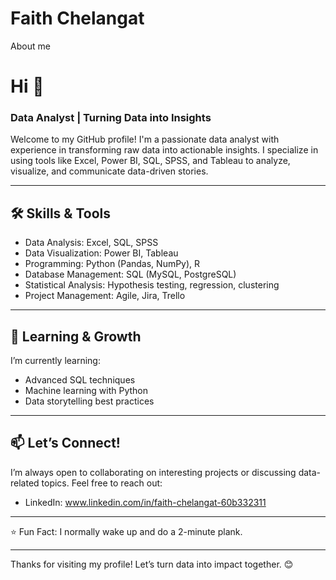 # Faith Chelangat
About me
# Hi 👋

### Data Analyst | Turning Data into Insights

Welcome to my GitHub profile! I'm a passionate data analyst with experience in transforming raw data into actionable insights. I specialize in using tools like Excel, Power BI, SQL, SPSS, and Tableau to analyze, visualize, and communicate data-driven stories.

---

## 🛠️ Skills & Tools
- Data Analysis: Excel, SQL, SPSS
- Data Visualization: Power BI, Tableau
- Programming: Python (Pandas, NumPy), R
- Database Management: SQL (MySQL, PostgreSQL)
- Statistical Analysis: Hypothesis testing, regression, clustering
- Project Management: Agile, Jira, Trello

---

## 🌱 Learning & Growth
I’m currently learning:
- Advanced SQL techniques
- Machine learning with Python
- Data storytelling best practices

---

## 📫 Let’s Connect!
I’m always open to collaborating on interesting projects or discussing data-related topics. Feel free to reach out:
- LinkedIn: www.linkedin.com/in/faith-chelangat-60b332311

---

⭐️ Fun Fact: I normally wake up and do a 2-minute plank.

---

Thanks for visiting my profile! Let’s turn data into impact together. 😊
